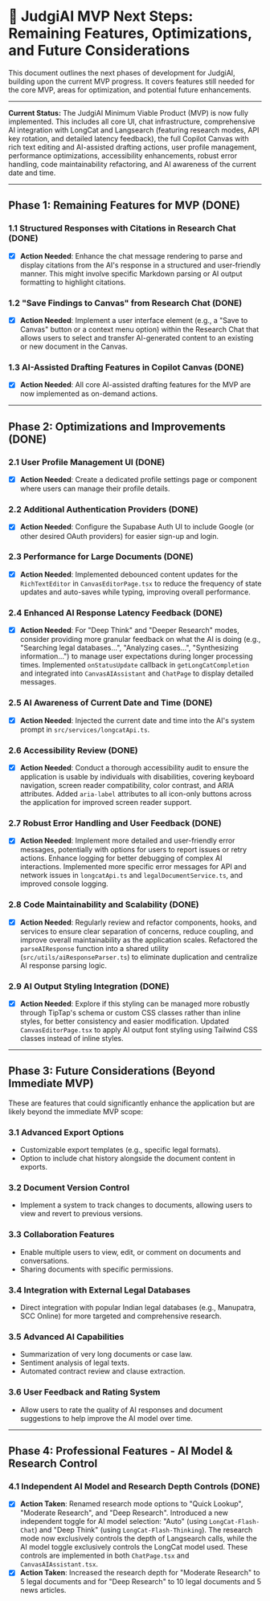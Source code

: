 # 🚀 JudgiAI MVP Next Steps: Remaining Features, Optimizations, and Future Considerations

This document outlines the next phases of development for JudgiAI, building upon the current MVP progress. It covers features still needed for the core MVP, areas for optimization, and potential future enhancements.

---

**Current Status:** The JudgiAI Minimum Viable Product (MVP) is now fully implemented. This includes all core UI, chat infrastructure, comprehensive AI integration with LongCat and Langsearch (featuring research modes, API key rotation, and detailed latency feedback), the full Copilot Canvas with rich text editing and AI-assisted drafting actions, user profile management, performance optimizations, accessibility enhancements, robust error handling, code maintainability refactoring, and AI awareness of the current date and time.

---

## Phase 1: Remaining Features for MVP (DONE)

### 1.1 Structured Responses with Citations in Research Chat (DONE)
- [x] **Action Needed**: Enhance the chat message rendering to parse and display citations from the AI's response in a structured and user-friendly manner. This might involve specific Markdown parsing or AI output formatting to highlight citations.

### 1.2 "Save Findings to Canvas" from Research Chat (DONE)
- [x] **Action Needed**: Implement a user interface element (e.g., a "Save to Canvas" button or a context menu option) within the Research Chat that allows users to select and transfer AI-generated content to an existing or new document in the Canvas.

### 1.3 AI-Assisted Drafting Features in Copilot Canvas (DONE)
- [x] **Action Needed**: All core AI-assisted drafting features for the MVP are now implemented as on-demand actions.

---

## Phase 2: Optimizations and Improvements (DONE)

### 2.1 User Profile Management UI (DONE)
- [x] **Action Needed**: Create a dedicated profile settings page or component where users can manage their profile details.

### 2.2 Additional Authentication Providers (DONE)
- [x] **Action Needed**: Configure the Supabase Auth UI to include Google (or other desired OAuth providers) for easier sign-up and login.

### 2.3 Performance for Large Documents (DONE)
- [x] **Action Needed**: Implemented debounced content updates for the `RichTextEditor` in `CanvasEditorPage.tsx` to reduce the frequency of state updates and auto-saves while typing, improving overall performance.

### 2.4 Enhanced AI Response Latency Feedback (DONE)
- [x] **Action Needed**: For "Deep Think" and "Deeper Research" modes, consider providing more granular feedback on what the AI is doing (e.g., "Searching legal databases...", "Analyzing cases...", "Synthesizing information...") to manage user expectations during longer processing times. Implemented `onStatusUpdate` callback in `getLongCatCompletion` and integrated into `CanvasAIAssistant` and `ChatPage` to display detailed messages.

### 2.5 AI Awareness of Current Date and Time (DONE)
- [x] **Action Needed**: Injected the current date and time into the AI's system prompt in `src/services/longcatApi.ts`.

### 2.6 Accessibility Review (DONE)
- [x] **Action Needed**: Conduct a thorough accessibility audit to ensure the application is usable by individuals with disabilities, covering keyboard navigation, screen reader compatibility, color contrast, and ARIA attributes. Added `aria-label` attributes to all icon-only buttons across the application for improved screen reader support.

### 2.7 Robust Error Handling and User Feedback (DONE)
- [x] **Action Needed**: Implement more detailed and user-friendly error messages, potentially with options for users to report issues or retry actions. Enhance logging for better debugging of complex AI interactions. Implemented more specific error messages for API and network issues in `longcatApi.ts` and `legalDocumentService.ts`, and improved console logging.

### 2.8 Code Maintainability and Scalability (DONE)
- [x] **Action Needed**: Regularly review and refactor components, hooks, and services to ensure clear separation of concerns, reduce coupling, and improve overall maintainability as the application scales. Refactored the `parseAIResponse` function into a shared utility (`src/utils/aiResponseParser.ts`) to eliminate duplication and centralize AI response parsing logic.

### 2.9 AI Output Styling Integration (DONE)
- [x] **Action Needed**: Explore if this styling can be managed more robustly through TipTap's schema or custom CSS classes rather than inline styles, for better consistency and easier modification. Updated `CanvasEditorPage.tsx` to apply AI output font styling using Tailwind CSS classes instead of inline styles.

---

## Phase 3: Future Considerations (Beyond Immediate MVP)

These are features that could significantly enhance the application but are likely beyond the immediate MVP scope:

### 3.1 Advanced Export Options
*   Customizable export templates (e.g., specific legal formats).
*   Option to include chat history alongside the document content in exports.

### 3.2 Document Version Control
*   Implement a system to track changes to documents, allowing users to view and revert to previous versions.

### 3.3 Collaboration Features
*   Enable multiple users to view, edit, or comment on documents and conversations.
*   Sharing documents with specific permissions.

### 3.4 Integration with External Legal Databases
*   Direct integration with popular Indian legal databases (e.g., Manupatra, SCC Online) for more targeted and comprehensive research.

### 3.5 Advanced AI Capabilities
*   Summarization of very long documents or case law.
*   Sentiment analysis of legal texts.
*   Automated contract review and clause extraction.

### 3.6 User Feedback and Rating System
*   Allow users to rate the quality of AI responses and document suggestions to help improve the AI model over time.

---

## Phase 4: Professional Features - AI Model & Research Control

### 4.1 Independent AI Model and Research Depth Controls (DONE)
- [x] **Action Taken**: Renamed research mode options to "Quick Lookup", "Moderate Research", and "Deep Research". Introduced a new independent toggle for AI model selection: "Auto" (using `LongCat-Flash-Chat`) and "Deep Think" (using `LongCat-Flash-Thinking`). The research mode now exclusively controls the depth of Langsearch calls, while the AI model toggle exclusively controls the LongCat model used. These controls are implemented in both `ChatPage.tsx` and `CanvasAIAssistant.tsx`.
- [x] **Action Taken**: Increased the research depth for "Moderate Research" to 5 legal documents and for "Deep Research" to 10 legal documents and 5 news articles.